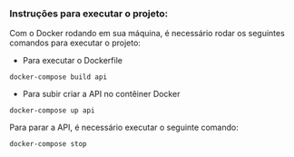 ### Instruções para executar o projeto:
Com o Docker rodando em sua máquina, é necessário rodar os seguintes comandos para executar o projeto:

- Para executar o Dockerfile

`docker-compose build api`

- Para subir criar a API no contêiner Docker

`docker-compose up api`

Para parar a API, é necessário executar o seguinte comando:

`docker-compose stop`
